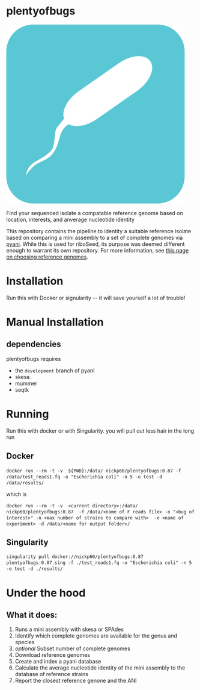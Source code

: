 # plentyofbugs
![plentyofbugslogo](https://github.com/nickp60/plentyofbugs/blob/master/icon/pob.png)

Find your sequenced isolate a compatable reference genome based on location, interests, and anverage nucleotide identity


This repository contains the pipeline to identity a suitable reference isolate based on comparing a mini assembly to a set of complete genomes via [pyani](github.com/widdowquinn/pyani).  While this is used for riboSeed, its purpose was deemed different enough to warrant its own repository.  For more information, see [this page on choosing reference genomes](https://riboseed.readthedocs.io/en/latest/REFERENCE.html).

# Installation
Run this with Docker or signularity -- it will save yourself a lot of trouble!

# Manual Installation
## dependencies
plentyofbugs requires
- the `development` branch of pyani
- skesa
- mummer
- seqtk

# Running

Run this with docker or with Singularity. you will pull out less hair in the long run
## Docker
```
docker run --rm -t -v  ${PWD}:/data/ nickp60/plentyofbugs:0.87 -f /data/test_reads1.fq -o "Escherichia coli" -n 5 -e test -d /data/results/
```
which is

```
docker run --rm -t -v  <current directory>:/data/ nickp60/plentyofbugs:0.87  -f /data/<name of F reads file> -o "<bug of interest>" -n <max number of strains to compare with>  -e <name of experiment> -d /data/<name for output folder>/
```

## Singularity

```
singularity pull docker://nickp60/plentyofbugs:0.87
plentyofbugs:0.87.sing -f ./test_reads1.fq -o "Escherichia coli" -n 5 -e test -d ./results/
```

# Under the hood
## What it does:
1. Runs a mini assembly with skesa or SPAdes
2. Identify which complete genomes are available for the genus and species
3. *optional* Subset number of complete genomes
4. Download reference genomes
5. Create and index a pyani database
6. Calculate the average nucleotide identity of the mini assembly to the database of reference strains
7. Report the closest reference genone and the ANI
